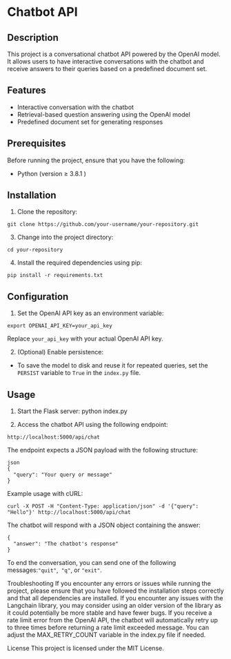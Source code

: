 # Chatbot API

## Description

This project is a conversational chatbot API powered by the OpenAI model. It allows users to have interactive conversations with the chatbot and receive answers to their queries based on a predefined document set.

## Features
- Interactive conversation with the chatbot
- Retrieval-based question answering using the OpenAI model
- Predefined document set for generating responses

## Prerequisites

Before running the project, ensure that you have the following:

- Python (version  ≥ 3.8.1 )

## Installation

1. Clone the repository:
```
git clone https://github.com/your-username/your-repository.git
```

3. Change into the project directory:
```
cd your-repository
```
4. Install the required dependencies using pip:

```
pip install -r requirements.txt
```
## Configuration

1. Set the OpenAI API key as an environment variable:
```
export OPENAI_API_KEY=your_api_key
```

Replace `your_api_key` with your actual OpenAI API key.

2. (Optional) Enable persistence:

- To save the model to disk and reuse it for repeated queries, set the `PERSIST` variable to `True` in the `index.py` file.

## Usage

1. Start the Flask server:
   python index.py

2. Access the chatbot API using the following endpoint:

```
http://localhost:5000/api/chat
``` 

The endpoint expects a JSON payload with the following structure:

```
json
{
  "query": "Your query or message"
}
```

Example usage with cURL:

```
curl -X POST -H "Content-Type: application/json" -d '{"query": "Hello"}' http://localhost:5000/api/chat
```
The chatbot will respond with a JSON object containing the answer:

```
{
  "answer": "The chatbot's response"
}
```

To end the conversation, you can send one of the following messages:`"quit"`,` "q"`, or `"exit"`.

Troubleshooting
If you encounter any errors or issues while running the project, please ensure that you have followed the installation steps correctly and that all dependencies are installed.
If you encounter any issues with the Langchain library, you may consider using an older version of the library as it could potentially be more stable and have fewer bugs.
If you receive a rate limit error from the OpenAI API, the chatbot will automatically retry up to three times before returning a rate limit exceeded message. You can adjust the MAX_RETRY_COUNT variable in the index.py file if needed.

License
This project is licensed under the MIT License.



